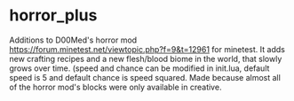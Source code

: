 # horror_plus

Additions to D00Med's horror mod https://forum.minetest.net/viewtopic.php?f=9&t=12961 for minetest.
It adds new crafting recipes and a new flesh/blood biome in the world, that slowly grows over time. (speed and chance can be modified in init.lua, default speed is 5 and default chance is speed squared.
Made because almost all of the horror mod's blocks were only available in creative.
